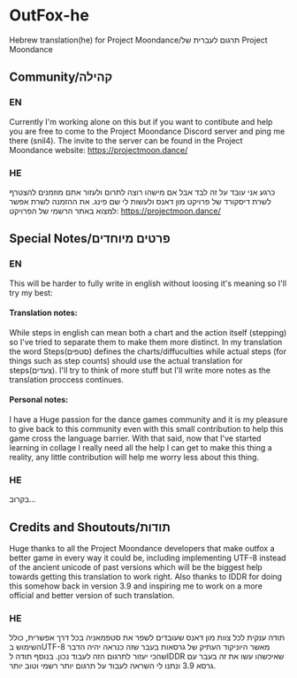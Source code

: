 # OutFox-he
Hebrew translation(he) for Project Moondance/תרגום לעברית של Project Moondance

## Community/קהילה

### EN

Currently I'm working alone on this but if you want to contibute and help you are free to come to the Project Moondance Discord server and ping me there (snil4).
The invite to the server can be found in the Project Moondance website: https://projectmoon.dance/

### HE 

כרגע אני עובד על זה לבד אבל אם מישהו רוצה לתרום ולעזור אתם מוזמנים להצטרף לשרת דיסקורד של פרויקט מון דאנס ולעשות לי שם פינג.
את ההזמנה לשרת אפשר למצוא באתר הרשמי של הפרויקט: https://projectmoon.dance/

## Special Notes/פרטים מיוחדים

### EN

This will be harder to fully write in english without loosing it's meaning so I'll try my best:
#### Translation notes:
While steps in english can mean both a chart and the action itself (stepping) so I've tried to separate them to make them more distinct.
In my translation the word Steps(סטפים) defines the charts/diffuculties while actual steps (for things such as step counts) should use the actual translation for steps(צעדים). I'll try to think of more stuff but I'll write more notes as the translation proccess continues.
#### Personal notes:
I have a Huge passion for the dance games community and it is my pleasure to give back to this community even with this small contribution to help this game cross the language barrier. With that said, now that I've started learning in collage I really need all the help I can get to make this thing a reality, any little contribution will help me worry less about this thing.

### HE

בקרוב...

## Credits and Shoutouts/תודות

Huge thanks to all the Project Moondance developers that make outfox a better game in every way it could be, including implementing UTF-8 instead of the ancient unicode of past versions which will be the biggest help towards getting this translation to work right. Also thanks to IDDR for doing this somehow back in version 3.9 and inspiring me to work on a more official and better version of such translation.

### HE

תודה ענקית לכל צוות מון דאנס שעובדים לשפר את סטפמאניה בכל דרך אפשרית, כולל השימוש בUTF-8 מאשר היוניקוד העתיק של גרסאות בעבר שזה כנראה יהיה הדבר שהכי יעזור לתרגום הזה לעבוד נכון. בנוסף תודה לIDDR שאיכשהו עשו את זה בעבר עם גרסא 3.9 ונתנו לי השראה לעבוד על תרגום יותר רשמי וטוב יותר. 
